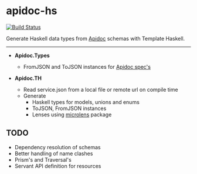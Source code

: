 # apidoc-hs

[![Build Status](https://travis-ci.org/utdemir/apidoc-hs.svg?branch=master)](https://travis-ci.org/utdemir/apidoc-hs)

Generate Haskell data types from [Apidoc](http://apidoc.me/doc/) schemas with Template Haskell.

------

* **Apidoc.Types**
  * FromJSON and ToJSON instances for [Apidoc spec's](http://apidoc.me/bryzek/apidoc-spec/latest)

* **Apidoc.TH**
  * Read service.json from a local file or remote url on compile time
  * Generate
    * Haskell types for models, unions and enums
    * ToJSON, FromJSON instances
    * Lenses using [microlens](https://hackage.haskell.org/package/microlens) package

## TODO

* Dependency resolution of schemas
* Better handling of name clashes
* Prism's and Traversal's
* Servant API definition for resources
